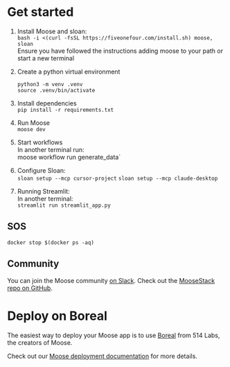 # Get started

1. Install Moose and sloan:\
   `bash -i <(curl -fsSL https://fiveonefour.com/install.sh) moose, sloan`\
   Ensure you have followed the instructions adding moose to your path or start a new terminal

2. Create a python virtual environment
   ```
   python3 -m venv .venv
   source .venv/bin/activate
   ```

3. Install dependencies\
   `pip install -r requirements.txt`

4. Run Moose\
   `moose dev`

5. Start workflows\
   In another terminal run:\
   moose workflow run generate_data`

6. Configure Sloan:\
   `sloan setup --mcp cursor-project`
   `sloan setup --mcp claude-desktop`

7. Running Streamlit:\
   In another terminal:\
   `streamlit run streamlit_app.py`

## SOS

`docker stop $(docker ps -aq)`

## Community

You can join the Moose community [on Slack](https://join.slack.com/t/moose-community/shared_invite/zt-2fjh5n3wz-cnOmM9Xe9DYAgQrNu8xKxg). Check out the [MooseStack repo on GitHub](https://github.com/514-labs/moose).

# Deploy on Boreal

The easiest way to deploy your Moose app is to use [Boreal](https://www.fiveonefour.com/boreal) from 514 Labs, the creators of Moose.

Check out our [Moose deployment documentation](https://docs.fiveonefour.com/moose/deploying) for more details.
